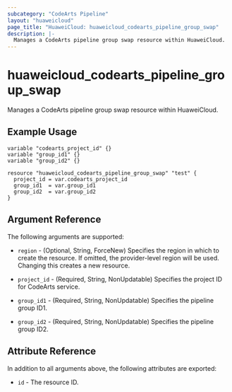 ```yaml
---
subcategory: "CodeArts Pipeline"
layout: "huaweicloud"
page_title: "HuaweiCloud: huaweicloud_codearts_pipeline_group_swap"
description: |-
  Manages a CodeArts pipeline group swap resource within HuaweiCloud.
---
```

# huaweicloud_codearts_pipeline_group_swap

Manages a CodeArts pipeline group swap resource within HuaweiCloud.

## Example Usage

```hcl
variable "codearts_project_id" {}
variable "group_id1" {}
variable "group_id2" {}

resource "huaweicloud_codearts_pipeline_group_swap" "test" {
  project_id = var.codearts_project_id
  group_id1  = var.group_id1
  group_id2  = var.group_id2
}
```

## Argument Reference

The following arguments are supported:

* `region` - (Optional, String, ForceNew) Specifies the region in which to create the resource.
  If omitted, the provider-level region will be used.
  Changing this creates a new resource.

* `project_id` - (Required, String, NonUpdatable) Specifies the project ID for CodeArts service.

* `group_id1` - (Required, String, NonUpdatable) Specifies the pipeline group ID1.

* `group_id2` - (Required, String, NonUpdatable) Specifies the pipeline group ID2.

## Attribute Reference

In addition to all arguments above, the following attributes are exported:

* `id` - The resource ID.
